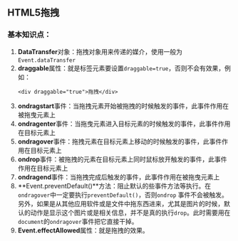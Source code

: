 ## HTML5拖拽

### 基本知识点：

1. **DataTransfer**对象：拖拽对象用来传递的媒介，使用一般为`Event.dataTransfer`
2. **draggable**属性：就是标签元素要设置`draggable=true`，否则不会有效果，例如：
   ```
   <div draggable="true">拖拽</div>
   ```
3. **ondragstart**事件：当拖拽元素开始被拖拽的时候触发的事件，此事件作用在被拖曳元素上
4. **ondragenter**事件：当拖曳元素进入目标元素的时候触发的事件，此事件作用在目标元素上
5. **ondragover**事件：拖拽元素在目标元素上移动的时候触发的事件，此事件作用在目标元素上
6. **ondrop**事件：被拖拽的元素在目标元素上同时鼠标放开触发的事件，此事件作用在目标元素上
7. **ondragend**事件：当拖拽完成后触发的事件，此事件作用在被拖曳元素上
8. **Event.preventDefault\(\)**方法：阻止默认的些事件方法等执行。在`ondragover`中一定要执行`preventDefault()`，否则`ondrop`
   事件不会被触发。另外，如果是从其他应用软件或是文件中拖东西进来，尤其是图片的时候，默认的动作是显示这个图片或是相关信息，并不是真的执行`drop`。此时需要用在`document`的`ondragover`事件把它直接干掉。
9. **Event.effectAllowed**属性：就是拖拽的效果。



